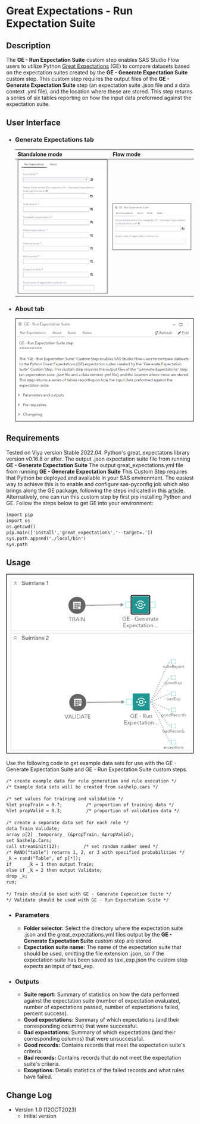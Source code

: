 # Great Expectations - Run Expectation Suite

## Description

The **GE - Run Expectation Suite** custom step enables SAS Studio Flow users to utilize Python [Great Expectations](https://greatexpectations.io/) (GE) to compare datasets based on the expectation suites created by the **GE - Generate Expectation Suite** custom step. This custom step requires the output files of the **GE - Generate Expectation Suite** step (an expectation suite .json file and a data context .yml file), and the location where these are stored. This step returns a series of six tables reporting on how the input data preformed against the expectation suite.

## User Interface

* ### Generate Expectations tab ###

   | Standalone mode | Flow mode |
   | --- | --- |                  
   | ![](img/RES_gen_alone.png) | ![](img/RES_gen_flow.png) |

* ### About tab ###

   ![](img/RES_about.png)

## Requirements

Tested on Viya version Stable 2022.04.
Python's great_expectatons library version v0.16.8 or after.
The output .json expectation suite file from running **GE - Generate Expectation Suite**
The output great_expectations.yml file from running **GE - Generate Expectation Suite**
This Custom Step requires that Python be deployed and available in your SAS environment. The easiest way to achieve this is to enable and configure sas-pyconfig job which also brings along the GE package, following the steps indicated in this [article](https://communities.sas.com/t5/SAS-Communities-Library/Using-the-SAS-Configurator-for-Open-Source-to-Build-Python-and-R/ta-p/842310).
Alternatively, one can run this custom step by first pip installing Python and GE. Follow the steps below to get GE into your environment:
```
import pip
import os
os.getcwd()
pip.main(['install','great_expectations','--target=.'])
sys.path.append('./local/bin')
sys.path
```

## Usage

![](img/usage.png)

Use the following code to get example data sets for use with the GE - Generate Expectation Suite and GE - Run Expectation Suite custom steps.

```
/* create example data for rule generation and rule execution */
/* Example data sets will be created from sashelp.cars */

/* set values for training and validation */
%let propTrain = 0.7;         /* proportion of training data */
%let propValid = 0.3;         /* proportion of validation data */

/* create a separate data set for each role */
data Train Validate;
array p[2] _temporary_ (&propTrain, &propValid);
set Sashelp.Cars;
call streaminit(12);         /* set random number seed */
/* RAND("table") returns 1, 2, or 3 with specified probabilities */
_k = rand("Table", of p[*]);
if      _k = 1 then output Train;
else if _k = 2 then output Validate;
drop _k;
run;

*/ Train should be used with GE - Generate Expecation Suite */
*/ Validate should be used with GE - Run Expectation Suite */
```

* ### Parameters ###
   * **Folder selector:** Select the directory where the expectation suite .json and the great_expectations.yml files output by the **GE - Generate Expectation Suite** custom step are stored.
   * **Expectation suite name:** The name of the expectation suite that should be used, omitting the file extension .json, so if the expectation suite has been saved as taxi_exp.json the custom step expects an input of taxi_exp.
   
* ### Outputs ###
   * **Suite report:** Summary of statistics on how the data performed against the expectation suite (number of expectation evaluated, number of expectations passed, number of expectations failed, percent success).
   * **Good expectations:** Summary of which expectations (and their corresponding columns) that were successful.
   * **Bad expectations:** Summary of which expectations (and their corresponding columns) that were unsuccessful.
   * **Good records:** Contains records that meet the expectation suite's criteria.
   * **Bad records:** Contains records that do not meet the expectation suite's criteria.
   * **Exceptions:** Details statistics of the failed records and what rules have failed.


## Change Log

* Version 1.0 (12OCT2023)
    * Initial version

